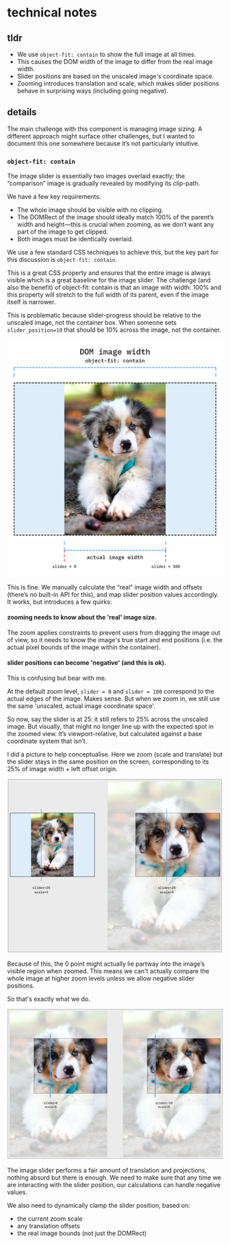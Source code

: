 # technical notes

## tldr

- We use `object-fit: contain` to show the full image at all times.
- This causes the DOM width of the image to differ from the real image width.
- Slider positions are based on the unscaled image's coordinate space.
- Zooming introduces translation and scale, which makes slider positions behave in surprising ways (including going negative).

## details

The main challenge with this component is managing image sizing. A different approach might surface other challenges, but I wanted to document this one somewhere because it’s not particularly intuitive.



### `object-fit: contain`

The image slider is essentially two images overlaid exactly; the “comparison” image is gradually revealed by modifying its clip-path.

We have a few key requirements:

- The whole image should be visible with no clipping.
- The DOMRect of the image should ideally match 100% of the parent’s width and height—this is crucial when zooming, as we don’t want any part of the image to get clipped.
- Both images must be identically overlaid.

We use a few standard CSS techniques to achieve this, but the key part for this discussion is `object-fit: contain`.

This is a great CSS property and ensures that the entire image is always visible which is a great baseline for the image slider. The challenge (and also the benefit) of object-fit: contain is that an image with width: 100% and this property will stretch to the full width of its parent, even if the image itself is narrower.

This is problematic because slider-progress should be relative to the unscaled image, not the container box. When someone sets `slider_position=10` that should be 10% across the image, not the container.

![](./img_01.png)

This is fine. We manually calculate the “real” image width and offsets (there’s no built-in API for this), and map slider position values accordingly. It works, but introduces a few quirks:


#### **zooming needs to know about the 'real' image size.** 

The zoom applies constraints to prevent users from dragging the image out of view, so it needs to know the image's true start and end positions (i.e. the actual pixel bounds of the image within the container).


#### **slider positions can become 'negative' (and this is ok).** 

This is confusing but bear with me. 

At the default zoom level, `slider = 0` and `slider = 100` correspond to the actual edges of the image. Makes sense. But when we zoom in, we still use the same 'unscaled, actual image coordinate space'. 

So now, say the slider is at 25: it still refers to 25% across the unscaled image. But visually, that might no longer line up with the expected spot in the zoomed view. It’s viewport-relative, but calculated against a base coordinate system that isn’t.

I did a picture to help conceptualise. Here we zoom (scale and translate) but the slider stays in the same position on the screen, corresponding to its 25% of image width + left offset origin.

![](./img_02.png)

Because of this, the 0 point might actually lie partway into the image’s visible region when zoomed. This means we can't actually compare the whole image at higher zoom levels unless we allow negative slider positions.

So that's exactly what we do.

![](./img_03.png)

The image slider performs a fair amount of translation and projections, nothing absurd but there is enough. We need to make sure that any time we are interacting with the slider position, our calculations can handle negative values.

We also need to dynamically clamp the slider position, based on:

- the current zoom scale
- any translation offsets
- the real image bounds (not just the DOMRect)

